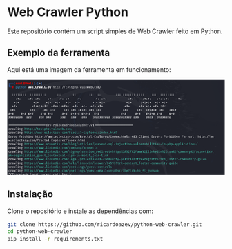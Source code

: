 # Web Crawler Python

Este repositório contém um script simples de Web Crawler feito em Python.

## Exemplo da ferramenta

Aqui está uma imagem da ferramenta em funcionamento:

![Imagem da ferramenta](images/web_crawl.png)

## Instalação

Clone o repositório e instale as dependências com:

```bash
git clone https://github.com/ricardoazev/python-web-crawler.git
cd python-web-crawler
pip install -r requirements.txt
